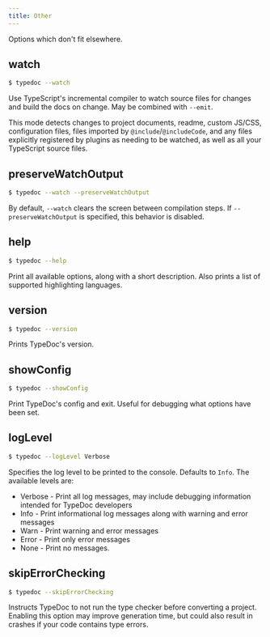 ```yaml
---
title: Other
---
```


Options which don't fit elsewhere.

## watch

```bash
$ typedoc --watch
```

Use TypeScript's incremental compiler to watch source files for changes and
build the docs on change. May be combined with `--emit`.

This mode detects changes to project documents, readme, custom JS/CSS,
configuration files, files imported by `@include`/`@includeCode`, and any
files explicitly registered by plugins as needing to be watched, as well
as all your TypeScript source files.

## preserveWatchOutput

```bash
$ typedoc --watch --preserveWatchOutput
```

By default, `--watch` clears the screen between compilation steps. If
`--preserveWatchOutput` is specified, this behavior is disabled.

## help

```bash
$ typedoc --help
```

Print all available options, along with a short description. Also prints a list
of supported highlighting languages.

## version

```bash
$ typedoc --version
```

Prints TypeDoc's version.

## showConfig

```bash
$ typedoc --showConfig
```

Print TypeDoc's config and exit. Useful for debugging what options have been set.

## logLevel

```bash
$ typedoc --logLevel Verbose
```

Specifies the log level to be printed to the console. Defaults to `Info`. The available levels are:

-   Verbose - Print all log messages, may include debugging information intended for TypeDoc developers
-   Info - Print informational log messages along with warning and error messages
-   Warn - Print warning and error messages
-   Error - Print only error messages
-   None - Print no messages.

## skipErrorChecking

```bash
$ typedoc --skipErrorChecking
```

Instructs TypeDoc to not run the type checker before converting a project. Enabling this option may improve generation time, but could also result in crashes if your code contains type errors.
